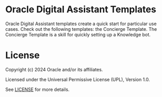 # Oracle Digital Assistant Templates
 
Oracle Digital Assistant templates create a quick start for particular use cases. Check out the following templates: the Concierge Template.
The Concierge Template is a skill for quickly setting up a Knowledge bot.
 

# License

Copyright (c) 2024 Oracle and/or its affiliates.

Licensed under the Universal Permissive License (UPL), Version 1.0.

See [LICENSE](https://github.com/oracle-devrel/technology-engineering/blob/folder-structure/LICENSE) for more details.
